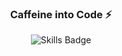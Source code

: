 
<h3 align="center"> Caffeine into Code ⚡</h3>

<p align="center">
  <img src="https://img.shields.io/badge/Skills-Python%20|%20JavaScript%20|%20Data%20Science%20|%20Cybersecurity-blue?style=flat&logo=python&logoColor=white" alt="Skills Badge" />
</p>

